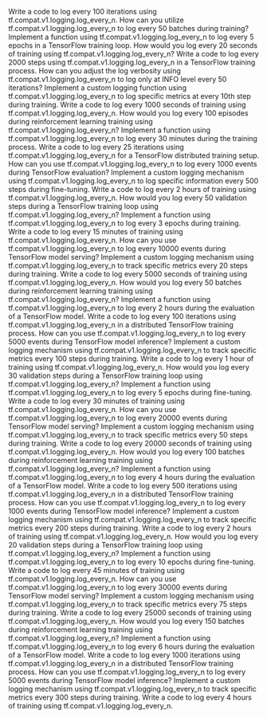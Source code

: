 Write a code to log every 100 iterations using tf.compat.v1.logging.log_every_n.
How can you utilize tf.compat.v1.logging.log_every_n to log every 50 batches during training?
Implement a function using tf.compat.v1.logging.log_every_n to log every 5 epochs in a TensorFlow training loop.
How would you log every 20 seconds of training using tf.compat.v1.logging.log_every_n?
Write a code to log every 2000 steps using tf.compat.v1.logging.log_every_n in a TensorFlow training process.
How can you adjust the log verbosity using tf.compat.v1.logging.log_every_n to log only at INFO level every 50 iterations?
Implement a custom logging function using tf.compat.v1.logging.log_every_n to log specific metrics at every 10th step during training.
Write a code to log every 1000 seconds of training using tf.compat.v1.logging.log_every_n.
How would you log every 100 episodes during reinforcement learning training using tf.compat.v1.logging.log_every_n?
Implement a function using tf.compat.v1.logging.log_every_n to log every 30 minutes during the training process.
Write a code to log every 25 iterations using tf.compat.v1.logging.log_every_n for a TensorFlow distributed training setup.
How can you use tf.compat.v1.logging.log_every_n to log every 1000 events during TensorFlow evaluation?
Implement a custom logging mechanism using tf.compat.v1.logging.log_every_n to log specific information every 500 steps during fine-tuning.
Write a code to log every 2 hours of training using tf.compat.v1.logging.log_every_n.
How would you log every 50 validation steps during a TensorFlow training loop using tf.compat.v1.logging.log_every_n?
Implement a function using tf.compat.v1.logging.log_every_n to log every 3 epochs during training.
Write a code to log every 15 minutes of training using tf.compat.v1.logging.log_every_n.
How can you use tf.compat.v1.logging.log_every_n to log every 10000 events during TensorFlow model serving?
Implement a custom logging mechanism using tf.compat.v1.logging.log_every_n to track specific metrics every 20 steps during training.
Write a code to log every 5000 seconds of training using tf.compat.v1.logging.log_every_n.
How would you log every 50 batches during reinforcement learning training using tf.compat.v1.logging.log_every_n?
Implement a function using tf.compat.v1.logging.log_every_n to log every 2 hours during the evaluation of a TensorFlow model.
Write a code to log every 100 iterations using tf.compat.v1.logging.log_every_n in a distributed TensorFlow training process.
How can you use tf.compat.v1.logging.log_every_n to log every 5000 events during TensorFlow model inference?
Implement a custom logging mechanism using tf.compat.v1.logging.log_every_n to track specific metrics every 100 steps during training.
Write a code to log every 1 hour of training using tf.compat.v1.logging.log_every_n.
How would you log every 30 validation steps during a TensorFlow training loop using tf.compat.v1.logging.log_every_n?
Implement a function using tf.compat.v1.logging.log_every_n to log every 5 epochs during fine-tuning.
Write a code to log every 30 minutes of training using tf.compat.v1.logging.log_every_n.
How can you use tf.compat.v1.logging.log_every_n to log every 20000 events during TensorFlow model serving?
Implement a custom logging mechanism using tf.compat.v1.logging.log_every_n to track specific metrics every 50 steps during training.
Write a code to log every 20000 seconds of training using tf.compat.v1.logging.log_every_n.
How would you log every 100 batches during reinforcement learning training using tf.compat.v1.logging.log_every_n?
Implement a function using tf.compat.v1.logging.log_every_n to log every 4 hours during the evaluation of a TensorFlow model.
Write a code to log every 500 iterations using tf.compat.v1.logging.log_every_n in a distributed TensorFlow training process.
How can you use tf.compat.v1.logging.log_every_n to log every 1000 events during TensorFlow model inference?
Implement a custom logging mechanism using tf.compat.v1.logging.log_every_n to track specific metrics every 200 steps during training.
Write a code to log every 2 hours of training using tf.compat.v1.logging.log_every_n.
How would you log every 20 validation steps during a TensorFlow training loop using tf.compat.v1.logging.log_every_n?
Implement a function using tf.compat.v1.logging.log_every_n to log every 10 epochs during fine-tuning.
Write a code to log every 45 minutes of training using tf.compat.v1.logging.log_every_n.
How can you use tf.compat.v1.logging.log_every_n to log every 30000 events during TensorFlow model serving?
Implement a custom logging mechanism using tf.compat.v1.logging.log_every_n to track specific metrics every 75 steps during training.
Write a code to log every 25000 seconds of training using tf.compat.v1.logging.log_every_n.
How would you log every 150 batches during reinforcement learning training using tf.compat.v1.logging.log_every_n?
Implement a function using tf.compat.v1.logging.log_every_n to log every 6 hours during the evaluation of a TensorFlow model.
Write a code to log every 1000 iterations using tf.compat.v1.logging.log_every_n in a distributed TensorFlow training process.
How can you use tf.compat.v1.logging.log_every_n to log every 5000 events during TensorFlow model inference?
Implement a custom logging mechanism using tf.compat.v1.logging.log_every_n to track specific metrics every 300 steps during training.
Write a code to log every 4 hours of training using tf.compat.v1.logging.log_every_n.